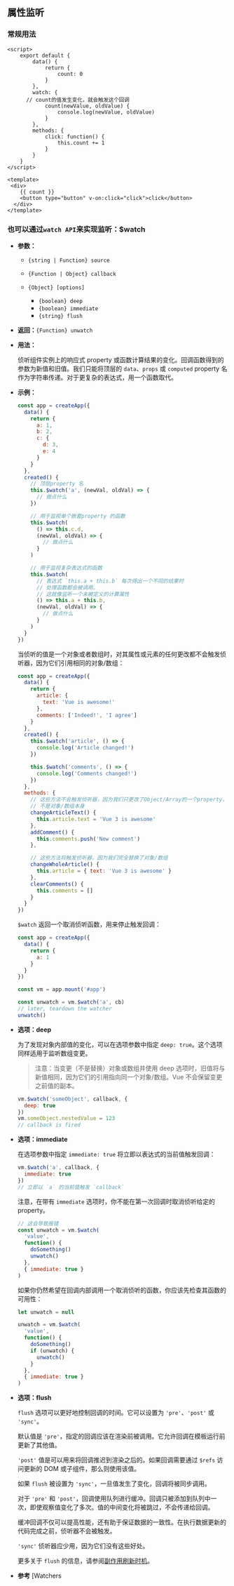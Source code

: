 ## 属性监听

### 常规用法

```vue
<script>
	export default {
		data() {
			return {
				count: 0
			}
		},
		watch: {
      // count的值发生变化，就会触发这个回调
			count(newValue, oldValue) {
				console.log(newValue, oldValue)
			}
		},
		methods: {
			click: function() {
				this.count += 1
			}
		}
	}
</script>

<template>
 <div>
  	{{ count }}
	<button type="button" v-on:click="click">click</button>
  </div>
</template>
```

###  也可以通过`watch API`来实现监听：$watch

- **参数：**

  - `{string | Function} source`

  - `{Function | Object} callback`

  - ```
    {Object} [options]
    ```

    - `{boolean} deep`
    - `{boolean} immediate`
    - `{string} flush`

- **返回：**`{Function} unwatch`

- **用法：**

  侦听组件实例上的响应式 property 或函数计算结果的变化。回调函数得到的参数为新值和旧值。我们只能将顶层的 `data`、`props` 或 `computed` property 名作为字符串传递。对于更复杂的表达式，用一个函数取代。

- **示例：**

  ```js
  const app = createApp({
    data() {
      return {
        a: 1,
        b: 2,
        c: {
          d: 3,
          e: 4
        }
      }
    },
    created() {
      // 顶层property 名
      this.$watch('a', (newVal, oldVal) => {
        // 做点什么
      })
  
      // 用于监视单个嵌套property 的函数
      this.$watch(
        () => this.c.d,
        (newVal, oldVal) => {
          // 做点什么
        }
      )
  
      // 用于监视复杂表达式的函数
      this.$watch(
        // 表达式 `this.a + this.b` 每次得出一个不同的结果时
        // 处理函数都会被调用。
        // 这就像监听一个未被定义的计算属性
        () => this.a + this.b,
        (newVal, oldVal) => {
          // 做点什么
        }
      )
    }
  })
  ```

  当侦听的值是一个对象或者数组时，对其属性或元素的任何更改都不会触发侦听器，因为它们引用相同的对象/数组：

  ```js
  const app = createApp({
    data() {
      return {
        article: {
          text: 'Vue is awesome!'
        },
        comments: ['Indeed!', 'I agree']
      }
    },
    created() {
      this.$watch('article', () => {
        console.log('Article changed!')
      })
  
      this.$watch('comments', () => {
        console.log('Comments changed!')
      })
    },
    methods: {
      // 这些方法不会触发侦听器，因为我们只更改了Object/Array的一个property，
      // 不是对象/数组本身
      changeArticleText() {
        this.article.text = 'Vue 3 is awesome'
      },
      addComment() {
        this.comments.push('New comment')
      },
  
      // 这些方法将触发侦听器，因为我们完全替换了对象/数组
      changeWholeArticle() {
        this.article = { text: 'Vue 3 is awesome' }
      },
      clearComments() {
        this.comments = []
      }
    }
  })
  ```

  `$watch` 返回一个取消侦听函数，用来停止触发回调：

  ```js
  const app = createApp({
    data() {
      return {
        a: 1
      }
    }
  })
  
  const vm = app.mount('#app')
  
  const unwatch = vm.$watch('a', cb)
  // later, teardown the watcher
  unwatch()
  ```

- **选项：deep**

  为了发现对象内部值的变化，可以在选项参数中指定 `deep: true`。这个选项同样适用于监听数组变更。

  > 注意：当变更（不是替换）对象或数组并使用 deep 选项时，旧值将与新值相同，因为它们的引用指向同一个对象/数组。Vue 不会保留变更之前值的副本。

  ```js
  vm.$watch('someObject', callback, {
    deep: true
  })
  vm.someObject.nestedValue = 123
  // callback is fired
  ```

- **选项：immediate**

  在选项参数中指定 `immediate: true` 将立即以表达式的当前值触发回调：

  ```js
  vm.$watch('a', callback, {
    immediate: true
  })
  // 立即以 `a` 的当前值触发 `callback`
  ```

  注意，在带有 `immediate` 选项时，你不能在第一次回调时取消侦听给定的 property。

  ```js
  // 这会导致报错
  const unwatch = vm.$watch(
    'value',
    function() {
      doSomething()
      unwatch()
    },
    { immediate: true }
  )
  ```

  如果你仍然希望在回调内部调用一个取消侦听的函数，你应该先检查其函数的可用性：

  ```js
  let unwatch = null
  
  unwatch = vm.$watch(
    'value',
    function() {
      doSomething()
      if (unwatch) {
        unwatch()
      }
    },
    { immediate: true }
  )
  ```

- **选项：flush**

  `flush` 选项可以更好地控制回调的时间。它可以设置为 `'pre'`、`'post'` 或 `'sync'`。

  默认值是 `'pre'`，指定的回调应该在渲染前被调用。它允许回调在模板运行前更新了其他值。

  `'post'` 值是可以用来将回调推迟到渲染之后的。如果回调需要通过 `$refs` 访问更新的 DOM 或子组件，那么则使用该值。

  如果 `flush` 被设置为 `'sync'`，一旦值发生了变化，回调将被同步调用。

  对于 `'pre'` 和 `'post'`，回调使用队列进行缓冲。回调只被添加到队列中一次，即使观察值变化了多次。值的中间变化将被跳过，不会传递给回调。

  缓冲回调不仅可以提高性能，还有助于保证数据的一致性。在执行数据更新的代码完成之前，侦听器不会被触发。

  `'sync'` 侦听器应少用，因为它们没有这些好处。

  更多关于 `flush` 的信息，请参阅[副作用刷新时机](https://v3.cn.vuejs.org/guide/reactivity-computed-watchers.html#副作用刷新时机)。

- **参考** [Watchers

